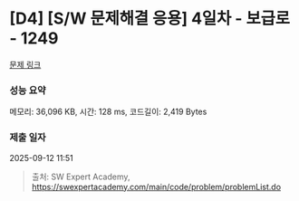 # [D4] [S/W 문제해결 응용] 4일차 - 보급로 - 1249 

[문제 링크](https://swexpertacademy.com/main/code/problem/problemDetail.do?contestProbId=AV15QRX6APsCFAYD) 

### 성능 요약

메모리: 36,096 KB, 시간: 128 ms, 코드길이: 2,419 Bytes

### 제출 일자

2025-09-12 11:51



> 출처: SW Expert Academy, https://swexpertacademy.com/main/code/problem/problemList.do